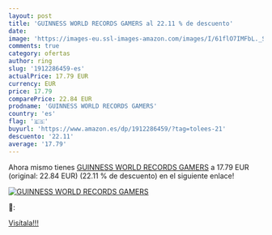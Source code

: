 ```yaml
---
layout: post
title: 'GUINNESS WORLD RECORDS GAMERS al 22.11 % de descuento'
date: 
image: 'https://images-eu.ssl-images-amazon.com/images/I/61flO7IMFbL._SL200_.jpg'
comments: true
category: ofertas
author: ring
slug: '1912286459-es'
actualPrice: 17.79 EUR
currency: EUR
price: 17.79
comparePrice: 22.84 EUR
prodname: 'GUINNESS WORLD RECORDS GAMERS'
country: 'es'
flag: '🇪🇸'
buyurl: 'https://www.amazon.es/dp/1912286459/?tag=tolees-21'
descuento: '22.11'
average: '17.79'
---
```


Ahora mismo tienes [GUINNESS WORLD RECORDS GAMERS](https://www.amazon.es/dp/1912286459/?tag=tolees-21) a 17.79 EUR (original: 22.84 EUR) (22.11 %  de descuento) en el siguiente enlace!

[![GUINNESS WORLD RECORDS GAMERS](https://images-eu.ssl-images-amazon.com/images/I/61flO7IMFbL._SL200_.jpg)](https://www.amazon.es/dp/1912286459/?tag=tolees-21)

🔎:


[Visítala!!!](https://www.amazon.es/dp/1912286459/?tag=tolees-21)
